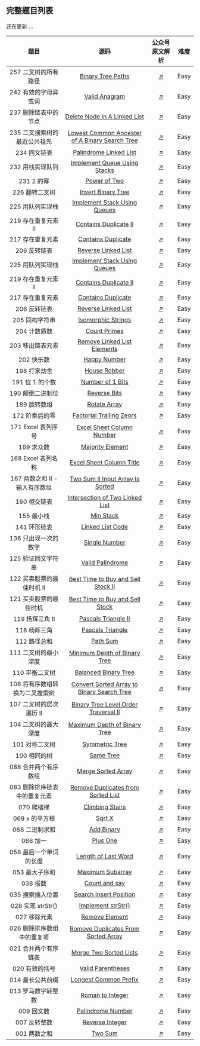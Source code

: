 ## 完整题目列表

还在更新 ...

|            题目            |                             源码                             |                        公众号原文解析                        | 难度 |
| :------------------------: | :----------------------------------------------------------: | :----------------------------------------------------------: | :--: |
|     257 二叉树的所有路径     | [Binary Tree Paths](https://github.com/swpuLeo/leetcode/blob/master/src/easy/BinaryTreePaths.js) | [↗](https://mp.weixin.qq.com/s?__biz=MzIzNDI1MTEyNg==&mid=2247484658&idx=2&sn=81a8ba8f351792355b1f622be0e04578&chksm=e8f872ebdf8ffbfd3940873be73b94df260f8df3ea83f939bfa67acd53e4f1d9a5905393bfd9&token=1716844171&lang=zh_CN#rd) | Easy |
|     242 有效的字母异或词     | [Valid Anagram](https://github.com/swpuLeo/leetcode/blob/master/src/easy/ValidAnagram.js) | [↗](https://mp.weixin.qq.com/s?__biz=MzIzNDI1MTEyNg==&mid=2247484644&idx=1&sn=b0f8526411c74e99bade88c36bbf81ad&chksm=e8f872fddf8ffbeb32fd0448c60fd78cc76f5c6351481970e41b39d91d0a47761fa6d858d7c3&token=1716844171&lang=zh_CN#rd) | Easy |
|     237 删除链表中的节点     | [Delete Node in A Linked List](https://github.com/swpuLeo/leetcode/blob/master/src/easy/DeleteNodeInALinkedList.js) | [↗](https://mp.weixin.qq.com/s?__biz=MzIzNDI1MTEyNg==&mid=2247484627&idx=1&sn=4241f8f7316751f59fcde43a8b8658a9&chksm=e8f872cadf8ffbdccb1fb9a27131ca09a176dac2604a1082626f646980aa900156c609c6a877&token=1716844171&lang=zh_CN#rd) | Easy |
| 235 二叉搜索树的最近公共祖先 | [Lowest Common Ancester of A Binary Search Tree](https://github.com/swpuLeo/leetcode/blob/master/src/easy/LowestCommonAncesterOfABinarySearchTree.js) | [↗](https://mp.weixin.qq.com/s?__biz=MzIzNDI1MTEyNg==&mid=2247484625&idx=1&sn=f54f7d79e4770bb26fe21e02af1c5266&chksm=e8f872c8df8ffbde683c2d36a687f59202990ac53c223ddde584a545002a664e7b16d4d8d37f&token=1716844171&lang=zh_CN#rd) | Easy |
|         234 回文链表         | [Palindrome Linked List](https://github.com/swpuLeo/leetcode/blob/master/src/easy/PalindromeLinkedList.js) | [↗](https://mp.weixin.qq.com/s?__biz=MzIzNDI1MTEyNg==&mid=2247484617&idx=1&sn=1a214d90a2d42e8efc17389160ce8646&chksm=e8f872d0df8ffbc61c5278f375d92a0257359d5c9d3d80773897450c0292136d95ab2bcc34df&token=1716844171&lang=zh_CN#rd) | Easy |
|  232 用栈实现队列   | [Implement Queue Using Stacks](https://github.com/swpuLeo/leetcode.js/blob/master/src/easy/ImplementQueueUsingStacks.js) | [↗](https://mp.weixin.qq.com/s?__biz=MzIzNDI1MTEyNg==&mid=2247484615&idx=1&sn=3018699c03702e5ad753c406056cb82d&chksm=e8f872dedf8ffbc8db9bc3e619b7b87feb400c34714c81481bc1807805ae53349976a7c1cc52&token=553436287&lang=zh_CN#rd) | Easy |
|     231 2 的幂      | [Power of Two](https://github.com/swpuLeo/leetcode.js/blob/master/src/easy/PowerOfTwo.js) | [↗](https://mp.weixin.qq.com/s?__biz=MzIzNDI1MTEyNg==&mid=2247484610&idx=1&sn=33794a0bd9239b404a05ee59ee2e30b8&chksm=e8f872dbdf8ffbcd1b29c595eb1b7793fe1b284f4ec08c8433db53bd3349d596b4227475d364&token=553436287&lang=zh_CN#rd) | Easy |
|   226 翻转二叉树    | [Invert Binary Tree](https://github.com/swpuLeo/leetcode.js/blob/master/src/easy/InvertBinaryTree.js) | [↗](https://mp.weixin.qq.com/s?__biz=MzIzNDI1MTEyNg==&mid=2247484608&idx=1&sn=08c71e1c678619e404289753e3e8b477&chksm=e8f872d9df8ffbcfbeb3bbb8487c6ad9101b08772f09213b2e9ecfa9022c4f811d1f83909ca6&token=553436287&lang=zh_CN#rd) | Easy |
|  225 用队列实现栈   | [Implement Stack Using Queues](https://github.com/swpuLeo/leetcode.js/blob/master/src/easy/ImplementStackUsingQueues.js) | [↗](https://mp.weixin.qq.com/s?__biz=MzIzNDI1MTEyNg==&mid=2247484607&idx=2&sn=36dc79051073f9514611cdd74c208ba0&chksm=e8f872a6df8ffbb0ce34e06607b270bced2bfc6c38ca2dc380b2e996fbb8addf35bb785c03b6&token=553436287&lang=zh_CN#rd) | Easy |
| 219 存在重复元素 II | [Contains Duplicate II](https://github.com/swpuLeo/leetcode.js/blob/master/src/easy/ContainsDuplicateII.js) | [↗](https://mp.weixin.qq.com/s?__biz=MzIzNDI1MTEyNg==&mid=2247484604&idx=1&sn=17e31f05d7d64031ecb28c11f8595823&chksm=e8f872a5df8ffbb3a5c5bdfbc407d82b839b56ed26d8cd1e86251f2f63ef83c044741a948df5&token=553436287&lang=zh_CN#rd) | Easy |
|  217 存在重复元素   | [Contains Duplicate](https://github.com/swpuLeo/leetcode.js/blob/master/src/easy/ContainsDuplicate.js) | [↗](https://mp.weixin.qq.com/s?__biz=MzIzNDI1MTEyNg==&mid=2247484597&idx=2&sn=5408163ecdc127da39f29f7a47f3ca32&chksm=e8f872acdf8ffbba7a1a878cd9630d34845282f467e21541b34d6facec737e6333155c2b0231&token=553436287&lang=zh_CN#rd) | Easy |
|    206 反转链表     | [Reverse Linked List](https://github.com/swpuLeo/leetcode.js/blob/master/src/easy/ReverseLinkedList.js) | [↗](https://mp.weixin.qq.com/s?__biz=MzIzNDI1MTEyNg==&mid=2247484594&idx=1&sn=043b2ed7acf99d4345b6e0c747d508b7&chksm=e8f872abdf8ffbbdfcc665fa4f5a5c41bd5da60df0b9f217879759160c9c6adcfcf84fc523d3&token=553436287&lang=zh_CN#rd) | Easy |
|        225 用队列实现栈        | [Implement Stack Using Queues](https://mp.weixin.qq.com/s?__biz=MzIzNDI1MTEyNg==&mid=2247484607&idx=2&sn=36dc79051073f9514611cdd74c208ba0&chksm=e8f872a6df8ffbb0ce34e06607b270bced2bfc6c38ca2dc380b2e996fbb8addf35bb785c03b6&token=553436287&lang=zh_CN#rd) |                            [↗]()                             | Easy |
|      219 存在重复元素 II       | [Contains Duplicate II](https://mp.weixin.qq.com/s?__biz=MzIzNDI1MTEyNg==&mid=2247484604&idx=1&sn=17e31f05d7d64031ecb28c11f8595823&chksm=e8f872a5df8ffbb3a5c5bdfbc407d82b839b56ed26d8cd1e86251f2f63ef83c044741a948df5&token=553436287&lang=zh_CN#rd) |                            [↗]()                             | Easy |
|        217 存在重复元素        | [Contains Duplicate](https://mp.weixin.qq.com/s?__biz=MzIzNDI1MTEyNg==&mid=2247484597&idx=2&sn=5408163ecdc127da39f29f7a47f3ca32&chksm=e8f872acdf8ffbba7a1a878cd9630d34845282f467e21541b34d6facec737e6333155c2b0231&token=553436287&lang=zh_CN#rd) |                            [↗]()                             | Easy |
|          206 反转链表          | [Reverse Linked List](https://mp.weixin.qq.com/s?__biz=MzIzNDI1MTEyNg==&mid=2247484594&idx=1&sn=043b2ed7acf99d4345b6e0c747d508b7&chksm=e8f872abdf8ffbbdfcc665fa4f5a5c41bd5da60df0b9f217879759160c9c6adcfcf84fc523d3&token=553436287&lang=zh_CN#rd) |                            [↗]()                             | Easy |
|         205 同构字符串         | [Isomorphic Strings](https://github.com/swpuLeo/leetcode.js/blob/master/src/easy/IsomorphicStrings.js) | [↗](https://mp.weixin.qq.com/s?__biz=MzIzNDI1MTEyNg==&mid=2247484592&idx=1&sn=20fc14ece48404e36261b08d3d65f43a&chksm=e8f872a9df8ffbbfc688607e9ff2b7c62d3669803423258e7be81728f85e7a70e47159904624&token=887577516&lang=zh_CN#rd) | Easy |
|          204 计数质数          | [Count Primes](https://github.com/swpuLeo/leetcode.js/blob/master/src/easy/CountPrimes.js) | [↗](https://mp.weixin.qq.com/s?__biz=MzIzNDI1MTEyNg==&mid=2247484586&idx=2&sn=c62e5c6fb9025784089ff8ba8cc18a9e&chksm=e8f872b3df8ffba555592eb6d98eb58c80cbabd8e23f744fbde0aec45d80a2eec3f3ecf9a7e3&token=887577516&lang=zh_CN#rd) | Easy |
|        203 移出链表元素        | [Remove Linked List Elements](https://github.com/swpuLeo/leetcode.js/blob/master/src/easy/RemoveLinkedListElements.js) | [↗](https://mp.weixin.qq.com/s?__biz=MzIzNDI1MTEyNg==&mid=2247484586&idx=1&sn=e0b16ded4bc58b1662aee3c7ddefeb8f&chksm=e8f872b3df8ffba556d832da51f83f46b8027077b7754350314ead9413b77e14a90bdaa448f9&token=887577516&lang=zh_CN#rd) | Easy |
|           202 快乐数           | [Happy Number](https://github.com/swpuLeo/leetcode.js/blob/master/src/easy/HappyNumber.js) | [↗](https://mp.weixin.qq.com/s?__biz=MzIzNDI1MTEyNg==&mid=2247484583&idx=2&sn=b3b04a809545d7ddc2fe9831d0c97142&chksm=e8f872bedf8ffba86d76d2f9b639b185b3958f19581e10ec5a31045b0fc9b46b1326c1b7a305&token=887577516&lang=zh_CN#rd) | Easy |
|          198 打家劫舍          | [House Robber](https://github.com/swpuLeo/leetcode.js/blob/master/src/easy/HouseRobber.js) | [↗](https://mp.weixin.qq.com/s?__biz=MzIzNDI1MTEyNg==&mid=2247484573&idx=1&sn=7e5f4e880669f67b456e5a505227a9f6&chksm=e8f87284df8ffb92241724eba99adf2cd6a81de293efc6ea48107f0e3b2e1390dc0373c994c0&token=887577516&lang=zh_CN#rd) | Easy |
|        191 位 1 的个数         | [Number of 1 Bits](https://github.com/swpuLeo/leetcode.js/blob/master/src/easy/NumberOf1Bits.js) | [↗](https://mp.weixin.qq.com/s?__biz=MzIzNDI1MTEyNg==&mid=2247484564&idx=1&sn=0f266a94e4c5833ff7a5fdc8a83a01f3&chksm=e8f8728ddf8ffb9b843780b5b700f7a9a9d72f774a233fd929d6c7e950a97529b2071016600d&token=1587411699&lang=zh_CN#rd) | Easy |
|        190 颠倒二进制位        | [Reverse Bits](https://github.com/swpuLeo/leetcode.js/blob/master/src/easy/ReverseBits.js) | [↗](https://mp.weixin.qq.com/s?__biz=MzIzNDI1MTEyNg==&mid=2247484562&idx=1&sn=aa0f5b995cfc784f45e64d2cb9902413&chksm=e8f8728bdf8ffb9d7dfeeea92f24289e1ed4a58981610fc1488e2debc1df90c4a8848bd8e909&token=1250783820&lang=zh_CN#rd) | Easy |
|          189 旋转数组          | [Rotate Array](https://github.com/swpuLeo/leetcode.js/blob/master/src/easy/RotateArray.js) | [↗](https://mp.weixin.qq.com/s?__biz=MzIzNDI1MTEyNg==&mid=2247484555&idx=1&sn=b1c1ddf85b0a6e70d8a7849d237b5301&chksm=e8f87292df8ffb84d33e6e4987f2341919b655ba388d300a03d455f73b06243d206d4d1949af&token=1884318210&lang=zh_CN#rd) | Easy |
|         172 阶乘后的零         | [Factorial Trailing Zeors](https://github.com/swpuLeo/leetcode.js/blob/master/src/easy/FactorialTrailingZeros.js) | [↗](https://mp.weixin.qq.com/s?__biz=MzIzNDI1MTEyNg==&mid=2247484553&idx=2&sn=98f0fd9c79ae980d23630d1cc36a0728&chksm=e8f87290df8ffb8680d89d43e4e5d06a20acca051bf4fd72f66d3ddb0c39fac46201b49a7ada&token=1884318210&lang=zh_CN#rd) | Easy |
|       171 Excel 表列序号       | [Excel Sheet Column Number](https://github.com/swpuLeo/leetcode.js/blob/master/src/easy/ExcelSheetColumnNumber.js) | [↗](https://mp.weixin.qq.com/s?__biz=MzIzNDI1MTEyNg==&mid=2247484553&idx=3&sn=1c605a4acd00089af6fe0c939a7e31d1&chksm=e8f87290df8ffb862daecd66b05a449d358298f7a359d0c8a4a96457491f72c2c8cfb5c8a2c7&token=1884318210&lang=zh_CN#rd) | Easy |
|           169 求众数           | [Majority Element](https://github.com/swpuLeo/leetcode.js/blob/master/src/easy/MajorityElement.js) | [↗](https://mp.weixin.qq.com/s?__biz=MzIzNDI1MTEyNg==&mid=2247484531&idx=1&sn=ece19f537a372fad95b32d897f1cc637&chksm=e8f8726adf8ffb7c62c3de8ef630e2c8a3924695d9231bfdd986782226303752eff7f0cd6df9&token=1884318210&lang=zh_CN#rd) | Easy |
|       168 Excel 表列名称       | [Excel Sheet Column Title](https://github.com/swpuLeo/leetcode.js/blob/master/src/easy/ExcelSheetColumnTitle.js) | [↗](https://mp.weixin.qq.com/s?__biz=MzIzNDI1MTEyNg==&mid=2247484527&idx=2&sn=1a71f014a7bc66b4b524f1ee702ade43&chksm=e8f87276df8ffb600d5ebd226cefa47e6c7f923ebc93256b5a33002d8d0fb00a378fee067020&token=1884318210&lang=zh_CN#rd) | Easy |
| 167 两数之和 II - 输入有序数组 | [Two Sum II Input Array Is Sorted](https://github.com/swpuLeo/leetcode.js/blob/master/src/easy/TwoSumIIInputArrayIsSorted.js) | [↗](https://mp.weixin.qq.com/s?__biz=MzIzNDI1MTEyNg==&mid=2247484519&idx=1&sn=b37fe5de28f5151b5fc8f1224e84f57a&chksm=e8f8727edf8ffb68b2f2c71418646bbd7b4831d5023f30de94d89e89b61ab1b3fe06bda5fcd6&token=1675034258&lang=zh_CN#rd) | Easy |
|          160 相交链表          | [Intersection of Two Linked List](https://github.com/swpuLeo/leetcode.js/blob/master/src/easy/IntersectionOfTwoLinkedLists.js) | [↗](https://mp.weixin.qq.com/s?__biz=MzIzNDI1MTEyNg==&mid=2247484511&idx=2&sn=bed89ef6593352adf36198fbf3769ac5&chksm=e8f87246df8ffb507c96ab8c1e80eaaaeeaaa6e8fde07f2c496b99cdfa900bf49edea3a79ce9&token=1675034258&lang=zh_CN#rd) | Easy |
|           155 最小栈           | [Min Stack](https://github.com/swpuLeo/leetcode.js/blob/master/src/easy/MinStack.js) | [↗](https://mp.weixin.qq.com/s?__biz=MzIzNDI1MTEyNg==&mid=2247484499&idx=1&sn=5323b5ee1802c8dde005d5f4f2a36331&chksm=e8f8724adf8ffb5c1afffda0befd5f6a028defa526ca6552c69dedfa25ff164aec4cef86764f&token=1229572686&lang=zh_CN#rd) | Easy |
|          141 环形链表          | [Linked List Code](https://github.com/swpuLeo/leetcode.js/blob/master/src/easy/LinkedListCycle.js) | [↗](https://mp.weixin.qq.com/s?__biz=MzIzNDI1MTEyNg==&mid=2247484492&idx=2&sn=b3ed9a3b6764fb5fcfc071ac2e4c5de7&chksm=e8f87255df8ffb43ce1c2c2e2c9452d0f35d8a67f1252b66a7293e93668efae6844a8adda23b&token=1229572686&lang=zh_CN#rd) | Easy |
|      136 只出现一次的数字      | [Single Number](https://github.com/swpuLeo/leetcode.js/blob/master/src/easy/SingleNumber.js) | [↗](https://mp.weixin.qq.com/s?__biz=MzIzNDI1MTEyNg==&mid=2247484477&idx=1&sn=b42187262eb9f524c9c7759ac9a09e8a&chksm=e8f87224df8ffb32f079deb25e04b431d493039f5e0f20868acbd06693ff92a9eddf6efb3bb6&token=1144869278&lang=zh_CN#rd) | Easy |
|       125 验证回文字符串       | [Valid Palindrome](https://github.com/swpuLeo/leetcode.js/blob/master/src/easy/ValidPalindrome.js) | [↗](https://mp.weixin.qq.com/s?__biz=MzIzNDI1MTEyNg==&mid=2247484467&idx=1&sn=11d555619cb3fea5b93a0c868a90545e&chksm=e8f8722adf8ffb3c2e3bfc66bc61d4e9ba4d7315518dec881f5a317c9694fcc27def1a02eead&token=1941857039&lang=zh_CN#rd) | Easy |
|   122 买卖股票的最佳时机 II    | [Best Time to Buy and Sell Stock II](https://github.com/swpuLeo/leetcode.js/blob/master/src/easy/BestTimeToBuyAndSellStockII.js) | [↗](https://mp.weixin.qq.com/s?__biz=MzIzNDI1MTEyNg==&mid=2247484453&idx=2&sn=1b3203a033a51535abc4eaaab7e5db8c&chksm=e8f8723cdf8ffb2ad62c43d92b31f6fa7613623ebf9928ae27ca41f30f21b16e7ad34e166315&token=291615209&lang=zh_CN#rd) | Easy |
|     121 买卖股票的最佳时机     | [Best Time to Buy and Sell Stock](https://github.com/swpuLeo/leetcode.js/blob/master/src/easy/BestTimeToBuyAndSellStock.js) | [↗](https://mp.weixin.qq.com/s?__biz=MzIzNDI1MTEyNg==&mid=2247484434&idx=2&sn=0b89dcd680f44b90654e4129c644d109&chksm=e8f8720bdf8ffb1d4834685eea4c6ae4bc7a8a9982cf38b678f03708883383eb1c28c73ff4f2&token=1485351607&lang=zh_CN#rd) | Easy |
|        119 杨辉三角 II         | [Pascals Triangle II](https://github.com/swpuLeo/leetcode.js/blob/master/src/easy/PascalsTriangleII.js) | [↗](https://mp.weixin.qq.com/s?__biz=MzIzNDI1MTEyNg==&mid=2247484421&idx=1&sn=af7fb9d383b849af0dbbac32ce5bc8c3&chksm=e8f8721cdf8ffb0aecdd77afe057c2ad4ba27079fd5dca4532d4494dc211bc6e8cebf4e4a2ca&token=1485351607&lang=zh_CN#rd) | Easy |
|          118 杨辉三角          | [Pascals Triangle](https://github.com/swpuLeo/leetcode.js/blob/master/src/easy/PascalsTriangle.js) | [↗](https://mp.weixin.qq.com/s?__biz=MzIzNDI1MTEyNg==&mid=2247484412&idx=1&sn=db2ec30fc23dde1de6b784bad563fdbb&chksm=e8f875e5df8ffcf30cafaf8f4856db85ec427507cc53d528b276690bd9842438fed1a18efb4b&token=1485351607&lang=zh_CN#rd) | Easy |
|          112 路径总和          | [Path Sum](https://github.com/swpuLeo/leetcode.js/blob/master/src/easy/PathSum.js) | [↗](https://mp.weixin.qq.com/s?__biz=MzIzNDI1MTEyNg==&mid=2247484402&idx=2&sn=f1d398d390a840ae1e7b342cd72c7b2c&chksm=e8f875ebdf8ffcfd1d758a11191cecef23cc8c151504cf3248da96eb3442e474ab212da9da79&token=1520273246&lang=zh_CN#rd) | Easy |
|      111 二叉树的最小深度      | [Minimum Depth of Binary Tree](https://github.com/swpuLeo/leetcode.js/blob/master/src/easy/MinimumDepthOfBinaryTree.js) | [↗](https://mp.weixin.qq.com/s?__biz=MzIzNDI1MTEyNg==&tempkey=OTg2X0ZOK1dhOUVkZ2xma2pIb3RLdkowSkdhNUxYNmNNeE1ZUENrRFJEaXJhVkxmVm9ucUVBUVkzaFJvcThOZHlLanVpb2NLZG5uSzVNZDZrTnZYUTdCWWpMd05JTlJGb3hNZ3JpZ1VKVW01WmwtdGZUNVJ2ZVBXaWhzX0QycTVwVHBOdTI1clpoQ3FKbDVCNUh4WFJYbkV4M0pNMmxGZTVpeHpPelpSVFF%2Bfg%3D%3D&chksm=68f875c25f8ffcd4e96a9e5bf010e56de5a39a2a133afb3834e9212e9564c6ac2e4263012f24#rd) | Easy |
|         110 平衡二叉树         | [Balanced Binary Tree](https://github.com/swpuLeo/leetcode.js/blob/master/src/easy/BalancedBinaryTree.js) | [↗](https://mp.weixin.qq.com/s?__biz=MzIzNDI1MTEyNg==&mid=2247484372&idx=1&sn=7470e6a6e318a1ff762a9b371e826bea&chksm=e8f875cddf8ffcdb896874fbabaa3003a4de766c4514896820caa8cea408a572f448d07cf90f&token=1901844631&lang=zh_CN#rd) | Easy |
| 108 将有序数组转换为二叉搜索树 | [Convert Sorted Array to Binary Search Tree](https://github.com/swpuLeo/leetcode.js/blob/master/src/easy/CovertSortedArrayToBinarySearchTree.js) | [↗](https://mp.weixin.qq.com/s?__biz=MzIzNDI1MTEyNg==&mid=2247484342&idx=1&sn=c91dfde1f588ac26ba351ba702bf5773&chksm=e8f875afdf8ffcb9dbe71fd71f891060414c6cdcf94fd7509b6096817aaeb71f04af8c158c92&token=1485351607&lang=zh_CN#rd) | Easy |
|    107 二叉树的层次遍历 II     | [Binary Tree Level Order Traversal II](https://github.com/swpuLeo/leetcode.js/blob/master/src/easy/BinaryTreeLevelOrderTraversalII.js) | [↗](https://mp.weixin.qq.com/s?__biz=MzIzNDI1MTEyNg==&mid=2247484321&idx=2&sn=ca8bfce266ee9abc61964099af0a7d54&chksm=e8f875b8df8ffcae7802c36dce710f7d7f73d80787715611f609828cde2b9beb1ad437a95fe1&token=1762161651&lang=zh_CN#rd) | Easy |
|      104 二叉树的最大深度      | [Maximum Depth of Binary Tree](https://github.com/swpuLeo/leetcode.js/blob/master/src/easy/MaximumDepthOfBinaryTree.js) | [↗](https://mp.weixin.qq.com/s?__biz=MzIzNDI1MTEyNg==&mid=2247484287&idx=1&sn=019e9ecc6164ab2d8f5a3def131faa4c&chksm=e8f87566df8ffc70a9ab867261cbc0716799a6fcba15846dc64b186a9730975e315a12c2a5ce&token=1762161651&lang=zh_CN#rd) | Easy |
|         101 对称二叉树         | [Symmetric Tree](https://github.com/swpuLeo/leetcode.js/blob/master/src/easy/SymmetricTree.js) | [↗](https://mp.weixin.qq.com/s?__biz=MzIzNDI1MTEyNg==&mid=2247484266&idx=1&sn=d3a51d8029dd94ae0d306f3a754a1719&chksm=e8f87573df8ffc651ebb23cbbfdc7d3e71e3927717b619b71c9d61f2c093e7ead65aa6da6964&token=1485351607&lang=zh_CN#rd) | Easy |
|          100 相同的树          | [Same Tree](https://github.com/swpuLeo/leetcode.js/blob/master/src/easy/SameTree.js) | [↗](https://mp.weixin.qq.com/s?__biz=MzIzNDI1MTEyNg==&mid=2247484257&idx=2&sn=a4a40c85f7b972bad1d4622f11572649&chksm=e8f87578df8ffc6e78276b96835907d7844f8a5c1f66470b9717c625056b609bc2c3064c683c&token=1485351607&lang=zh_CN#rd) | Easy |
|      088 合并两个有序数组      | [Merge Sorted Array](https://github.com/swpuLeo/leetcode.js/blob/master/src/easy/MergeSortedArray.js) | [↗](https://mp.weixin.qq.com/s?__biz=MzIzNDI1MTEyNg==&mid=2247484241&idx=2&sn=79ad21a21ce1d9805c569d17ed4d398f&chksm=e8f87548df8ffc5e00f32d73a5d34712f7dfc27c7282621e64a209e096f5fce83975fc7c8680&token=1485351607&lang=zh_CN#rd) | Easy |
| 083 删除排序链表中的重复元素 | [Remove Duplicates from Sorted List](https://github.com/swpuLeo/leetcode.js/blob/master/src/easy/RemoveDuplicatesFromSortedList.js) | [↗](https://mp.weixin.qq.com/s?__biz=MzIzNDI1MTEyNg==&mid=2247484228&idx=1&sn=2ae04d141c9b6ca1f0e97093b101399b&chksm=e8f8755ddf8ffc4b3a3ddb7357e0843a8caddd4184187478d85258172bbc240687c348767ac4&token=2027454307&lang=zh_CN#rd) | Easy |
|          070 爬楼梯          | [Climbing Stairs](https://github.com/swpuLeo/leetcode.js/blob/master/src/easy/ClimbingStairs.js) | [↗](https://mp.weixin.qq.com/s?__biz=MzIzNDI1MTEyNg==&mid=2247484220&idx=1&sn=87f061566879a77bc3bf57d393369cbb&chksm=e8f87525df8ffc33cbe5d63e8b2abf91ce9b88d2add3f67ff754dd2bdea9f372febdd9f19edc&token=2027454307&lang=zh_CN#rd) | Easy |
|       069 x 的平方根       | [Sqrt X](https://github.com/swpuLeo/leetcode.js/blob/master/src/easy/SqrtX.js) | [↗](https://mp.weixin.qq.com/s?__biz=MzIzNDI1MTEyNg==&mid=2247484211&idx=2&sn=598e3049c7a501f084c96bb1385d462a&chksm=e8f8752adf8ffc3c1c71fddb55d370118cdaadc360a09eb3004bb2e097003239978a3f010cb5&token=146339323&lang=zh_CN#rd) | Easy |
|       068 二进制求和       | [Add Binary](https://github.com/swpuLeo/leetcode.js/blob/master/src/easy/AddBinary.js) | [↗](https://mp.weixin.qq.com/s?__biz=MzIzNDI1MTEyNg==&mid=2247484200&idx=1&sn=8e1e4d8f6241f0a65f47a01f18d45ef7&chksm=e8f87531df8ffc27264f6206eb0a25d9dd410e83398f590747079a790aa55bec28ca642f9fe5&token=1608834102&lang=zh_CN#rd) | Easy |
|          066 加一          | [Plus One](https://github.com/swpuLeo/leetcode.js/blob/master/src/easy/PlusOne.js) | [↗](https://mp.weixin.qq.com/s?__biz=MzIzNDI1MTEyNg==&mid=2247484191&idx=1&sn=e2335ad869d3e5baed550b6f51af861f&chksm=e8f87506df8ffc10295061cde62df620edd6c6cf40de09410f023ac5f2894b5b91fd7f229667&token=1608834102&lang=zh_CN#rd) | Easy |
|   058 最后一个单词的长度   | [Length of Last Word](https://github.com/swpuLeo/leetcode.js/blob/master/src/easy/LengthOfLastWorld.js) | [↗](https://mp.weixin.qq.com/s?__biz=MzIzNDI1MTEyNg==&mid=2247484183&idx=2&sn=3036c5699fe36f138e4a4724ace0d46c&chksm=e8f8750edf8ffc1814c45441a2b8d5dcff12bb63db466f1a67658d5fc4072a5aa675b112ed7a&token=1608834102&lang=zh_CN#rd) | Easy |
|       053 最大子序和       | [Maximum Subarray](https://github.com/swpuLeo/leetcode.js/blob/master/src/easy/MaximumSubarray.js) | [↗](https://mp.weixin.qq.com/s?__biz=MzIzNDI1MTEyNg==&mid=2247484173&idx=2&sn=50f5f63f2fc8e8d3c795ece4d0e38559&chksm=e8f87514df8ffc026d7961289df1cb63d0195b9432ec4198d47877550d7f8e18584e42426c1b&token=1608834102&lang=zh_CN#rd) | Easy |
|          038 报数          | [Count and say](https://github.com/swpuLeo/leetcode.js/blob/master/src/easy/CountAndSay.js) | [↗](https://mp.weixin.qq.com/s?__biz=MzIzNDI1MTEyNg==&mid=2247484158&idx=1&sn=f4889537ce3b199be2476c6b5297b8ba&chksm=e8f874e7df8ffdf18985ba650179d40ab4d1f559e6b9c19dab4d8f0d5554c1f5018b7c58a143&token=1608834102&lang=zh_CN#rd) | Easy |
|      035 搜索插入位置      | [Search Insert Position](https://github.com/swpuLeo/leetcode.js/blob/master/src/easy/SearchInsertPosition.js) | [↗](https://mp.weixin.qq.com/s?__biz=MzIzNDI1MTEyNg==&mid=2247484145&idx=1&sn=7d444246caeb05d163369e552d95c4da&chksm=e8f874e8df8ffdfefafc084fd3bc165cac37a050e5a3a46d1842622f99243db64a89f7f6a25c&token=1608834102&lang=zh_CN#rd) | Easy |
|     028 实现 strStr()      | [Implement strStr()](https://github.com/swpuLeo/leetcode.js/blob/master/src/easy/Implement-strStr.js) | [↗](https://mp.weixin.qq.com/s?__biz=MzIzNDI1MTEyNg==&mid=2247484128&idx=2&sn=c975dd8c267cd500a51121e41cfd8d0b&chksm=e8f874f9df8ffdef6c0ec7a97d99fa6f74da02ab8fe489afeb8fa16584f3126faea5fb533219&token=1608834102&lang=zh_CN#rd) | Easy |
|        027 移除元素        | [Remove Element](https://github.com/swpuLeo/leetcode.js/blob/master/src/easy/RemoveElement.js) | [↗](https://mp.weixin.qq.com/s?__biz=MzIzNDI1MTEyNg==&mid=2247484120&idx=2&sn=7b1976f669a9f32cdaa2ac6b6bd82ee5&chksm=e8f874c1df8ffdd75a0bd3eceac8a24ed23129de0542d69a8a5768a35b650df5821adba6cca8&token=1608834102&lang=zh_CN#rd) | Easy |
| 026 删除排序数组中的重复项 | [Romove Duplicates From Sorted Array](https://github.com/swpuLeo/leetcode.js/blob/master/src/easy/RemoveDuplicatesFromSortedArray.js) | [↗](https://mp.weixin.qq.com/s?__biz=MzIzNDI1MTEyNg==&mid=2247484113&idx=1&sn=40a4978cb2b9f7c0f84781f88f917f15&chksm=e8f874c8df8ffdde23d5b294c06ea9f01f46459843112c37b351383e35e3b58bcf7aca808e0a&token=1608834102&lang=zh_CN#rd) | Easy |
|    021 合并两个有序链表    | [Merge Two Sorted Lists](https://github.com/swpuLeo/leetcode.js/blob/master/src/easy/MergeTwoSortedLists.js) | [↗](https://mp.weixin.qq.com/s?__biz=MzIzNDI1MTEyNg==&mid=2247484105&idx=2&sn=0086b937d35e0c1057e2553dbf6d6f63&chksm=e8f874d0df8ffdc6259ad99b434db0898239860502351ec3af81122be50c55b7f7d5fadbe3a4&token=1608834102&lang=zh_CN#rd) | Easy |
|       020 有效的括号       | [Valid Parentheses](https://github.com/swpuLeo/leetcode.js/blob/master/src/easy/ValidParentheses.js) | [↗](https://mp.weixin.qq.com/s?__biz=MzIzNDI1MTEyNg==&mid=2247484089&idx=2&sn=362b36f3169fb89858b1b829ef07bf5e&chksm=e8f874a0df8ffdb64a8a77b924dff4ea4563b0080118bd59d3a37a177c056fe97c7e9b0b1e6c&token=1608834102&lang=zh_CN#rd) | Easy |
|      014 最长公共前缀      |                  [Longest Common Prefix](https://github.com/swpuLeo/leetcode.js/blob/master/src/easy/LongestCommonPrefix.js)                   | [↗](https://mp.weixin.qq.com/s?__biz=MzIzNDI1MTEyNg==&mid=2247484073&idx=2&sn=b7233182d3b77c45b1db6618e20fcb1c&chksm=e8f874b0df8ffda6730cadf742f7499053df52be9f7a52cc9b60555969c4dee5a6ffad0df87d&token=1608834102&lang=zh_CN#rd) | Easy |
|     013 罗马数字转整数     | [Roman to Integer](https://github.com/swpuLeo/leetcode.js/blob/master/src/easy/RomanToInteger.js) | [↗](https://mp.weixin.qq.com/s?__biz=MzIzNDI1MTEyNg==&mid=2247484061&idx=2&sn=90d868940b6aab110520686f302201b2&chksm=e8f87484df8ffd92e1a7f3be63ca1b07ce8039c371265421a7ff3ec3618abc004e15d0d976c5&token=1608834102&lang=zh_CN#rd) | Easy |
|         009 回文数         | [Palindrome Number](https://github.com/swpuLeo/leetcode.js/blob/master/src/easy/PalindromeNumber.js) | [↗](https://mp.weixin.qq.com/s?__biz=MzIzNDI1MTEyNg==&mid=2247484051&idx=2&sn=760160669cfa2bc03155b62e5e13a3fd&chksm=e8f8748adf8ffd9c509957fc9c8f6db66d0698c72bf2d6825e46111f1a6d7465ea0d18bf1a4a&token=1608834102&lang=zh_CN#rd) | Easy |
|        007 反转整数        | [Reverse Integer](https://github.com/swpuLeo/leetcode.js/blob/master/src/easy/ReverseInteger.js) | [↗](https://mp.weixin.qq.com/s?__biz=MzIzNDI1MTEyNg==&mid=2247484040&idx=2&sn=41d51078c544a6bb858d8e4e9d3d9f98&chksm=e8f87491df8ffd8759bb5aa67d591f31ee19d76d7801e8de5761c4a8861f3d0e83eeb32c78e7&token=1608834102&lang=zh_CN#rd) | Easy |
|        001 两数之和        | [Two Sum](https://github.com/swpuLeo/leetcode.js/blob/master/src/easy/TwoSum.js) | [↗](https://mp.weixin.qq.com/s?__biz=MzIzNDI1MTEyNg==&mid=2247484025&idx=3&sn=97c364310ba1734063b5561d81bb03a9&chksm=e8f87460df8ffd7607c2795ebc2678a0624985f5cd953228b9fb79d00f758b3e2daf36ab9aec&token=1608834102&lang=zh_CN#rd) | Easy |